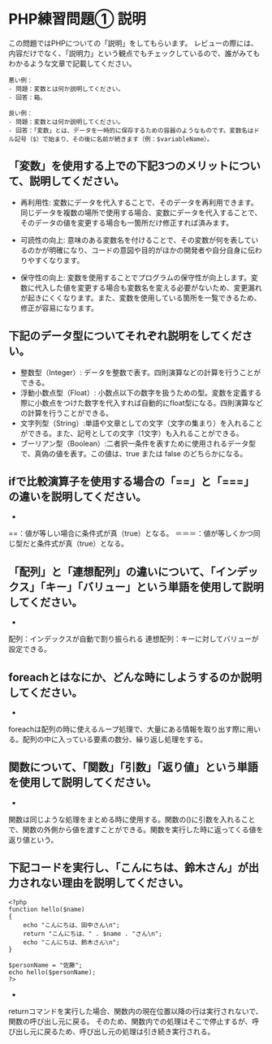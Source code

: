 # PHP練習問題① 説明
この問題ではPHPについての「説明」をしてもらいます。
レビューの際には、内容だけでなく、「説明力」という観点でもチェックしているので、誰がみてもわかるような文章で記載してください。

```
悪い例：
- 問題：変数とは何か説明してください。
- 回答：箱。

良い例：
- 問題：変数とは何か説明してください。
- 回答：「変数」とは、データを一時的に保存するための容器のようなものです。変数名はドル記号（$）で始まり、その後に名前が続きます（例：$variableName）。
```

## 「変数」を使用する上での下記3つのメリットについて、説明してください。
- 再利用性: 変数にデータを代入することで、そのデータを再利用できます。同じデータを複数の場所で使用する場合、変数にデータを代入することで、そのデータの値を変更する場合も一箇所だけ修正すれば済みます。

- 可読性の向上: 意味のある変数名を付けることで、その変数が何を表しているのかが明確になり、コードの意図や目的がほかの開発者や自分自身に伝わりやすくなります。

- 保守性の向上: 変数を使用することでプログラムの保守性が向上します。変数に代入した値を変更する場合も変数名を変える必要がないため、変更漏れが起きにくくなります。また、変数を使用している箇所を一覧できるため、修正が容易になります。

## 下記のデータ型についてそれぞれ説明をしてください。
- 整数型（Integer）: データを整数で表す。四則演算などの計算を行うことができる。
- 浮動小数点型（Float）: 小数点以下の数字を扱うための型。変数を定義する際に小数点をつけた数字を代入すれば自動的にfloat型になる。四則演算などの計算を行うことができる。
- 文字列型（String）:単語や文章としての文字（文字の集まり）を入れることができる。また、記号としての文字（1文字）も入れることができる。
- ブーリアン型（Boolean）:二者択一条件を表すために使用されるデータ型で、真偽の値を表す。この値は、true または false のどちらかになる。

## ifで比較演算子を使用する場合の「==」と「===」の違いを説明してください。
-
==：値が等しい場合に条件式が真（true）となる。
＝＝＝：値が等しくかつ同じ型だと条件式が真（true）となる。

## 「配列」と「連想配列」の違いについて、「インデックス」「キー」「バリュー」という単語を使用して説明してください。
-
配列：インデックスが自動で割り振られる
連想配列：キーに対してバリューが設定できる。
## foreachとはなにか、どんな時にしようするのか説明してください。
-
foreachは配列の時に使えるループ処理で、大量にある情報を取り出す際に用いる。配列の中に入っている要素の数分、繰り返し処理をする。
## 関数について、「関数」「引数」「返り値」という単語を使用して説明してください。
-
関数は同じような処理をまとめる時に使用する。関数の()に引数を入れることで、関数の外側から値を渡すことができる。関数を実行した時に返ってくる値を返り値という。
## 下記コードを実行し、「こんにちは、鈴木さん」が出力されない理由を説明してください。
```
<?php
function hello($name)
{
    echo "こんにちは、田中さん\n";
    return "こんにちは、" . $name . "さん\n";
    echo "こんにちは、鈴木さん\n";
}

$personName = "佐藤";
echo hello($personName);
?>
```
-
returnコマンドを実行した場合、関数内の現在位置以降の行は実行されないで、関数の呼び出し元に戻る。
そのため、関数内での処理はそこで停止するが、呼び出し元に戻るため、呼び出し元の処理は引き続き実行される。